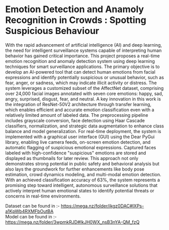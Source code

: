 <h1>Emotion Detection and Anamoly Recognition in Crowds : Spotting Suspicious Behaviour</h1>
With the rapid advancement of artificial intelligence (AI) and deep learning, the need  
for intelligent surveillance systems capable of interpreting human behavior has gained critical  
importance. This project proposes a real-time emotion recognition and anomaly detection system  
using deep learning techniques for smart surveillance applications. The primary objective is to  
develop an AI-powered tool that can detect human emotions from facial expressions and identify  
potentially suspicious or unusual behavior, such as fear, anger, or sadness, which may indicate  
illicit activity or distress.  
The system leverages a customized subset of the AffectNet dataset, comprising over 24,000 facial  
images annotated with seven core emotions: happy, sad, angry, surprised, disgust, fear, and neutral.  
A key innovation in this work is the integration of ResNet-50V2 architecture through transfer  
learning, which enables efficient and accurate emotion classification even with a relatively limited  
amount of labeled data. The preprocessing pipeline includes grayscale conversion, face detection  
using Haar Cascade classifiers, normalization, and strategic data augmentation to enhance class  
balance and model generalization.  
For real-time deployment, the system is implemented with a graphical user interface (GUI) using  
the Dear PyGui library, enabling live camera feeds, on-screen emotion detection, and automatic  
flagging of suspicious emotional expressions. Captured faces labeled with high-confidence  
"suspicious" emotions are stored and displayed as thumbnails for later review.  
This approach not only demonstrates strong potential in public safety and behavioral analysis but  
also lays the groundwork for further enhancements like body pose estimation, crowd dynamics  
modeling, and multi-modal emotion detection. With an achieved classification accuracy of 63%,  
the system represents a promising step toward intelligent, autonomous surveillance solutions that  
actively interpret human emotional states to identify potential threats or concerns in real-time  
environments. 

Dataset can be found in   :- https://mega.nz/folder/ikgz0DAC#IXPs-a1KpWb4RXMFbOutBA  
Model can be found in     :- https://mega.nz/folder/3wpmkRJD#IkJH0WX_nsB3nYA-QM_fzQ
